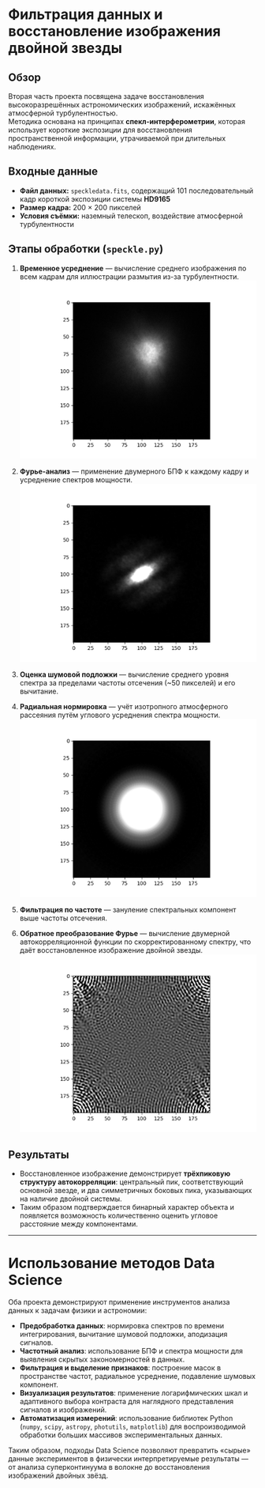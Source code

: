 # Фильтрация данных и восстановление изображения двойной звезды

## Обзор
Вторая часть проекта посвящена задаче восстановления высокоразрешённых астрономических изображений, искажённых атмосферной турбулентностью.  
Методика основана на принципах **спекл-интерферометрии**, которая использует короткие экспозиции для восстановления пространственной информации, утрачиваемой при длительных наблюдениях.

## Входные данные
- **Файл данных:** `speckledata.fits`, содержащий 101 последовательный кадр короткой экспозиции системы **HD9165**  
- **Размер кадра:** 200 × 200 пикселей  
- **Условия съёмки:** наземный телескоп, воздействие атмосферной турбулентности  

## Этапы обработки (`speckle.py`)

1. **Временное усреднение** — вычисление среднего изображения по всем кадрам для иллюстрации размытия из-за турбулентности.  
   ![Среднее изображение](images/mean.png)

2. **Фурье-анализ** — применение двумерного БПФ к каждому кадру и усреднение спектров мощности.  
   ![Фурье-спектр](images/fourier.png)

3. **Оценка шумовой подложки** — вычисление среднего уровня спектра за пределами частоты отсечения (~50 пикселей) и его вычитание.  

4. **Радиальная нормировка** — учёт изотропного атмосферного рассеяния путём углового усреднения спектра мощности.  
   ![Радиальная нормировка](images/rotaver.png)

5. **Фильтрация по частоте** — зануление спектральных компонент выше частоты отсечения.  

6. **Обратное преобразование Фурье** — вычисление двумерной автокорреляционной функции по скорректированному спектру, что даёт восстановленное изображение двойной звезды.  
   ![Двойная звезда](images/binary.png)


## Результаты
- Восстановленное изображение демонстрирует **трёхпиковую структуру автокорреляции**: центральный пик, соответствующий основной звезде, и два симметричных боковых пика, указывающих на наличие двойной системы.  
- Таким образом подтверждается бинарный характер объекта и появляется возможность количественно оценить угловое расстояние между компонентами.  

---

# Использование методов Data Science

Оба проекта демонстрируют применение инструментов анализа данных к задачам физики и астрономии:

- **Предобработка данных**: нормировка спектров по времени интегрирования, вычитание шумовой подложки, аподизация сигналов.  
- **Частотный анализ**: использование БПФ и спектра мощности для выявления скрытых закономерностей в данных.  
- **Фильтрация и выделение признаков**: построение масок в пространстве частот, радиальное усреднение, подавление шумовых компонент.  
- **Визуализация результатов**: применение логарифмических шкал и адаптивного выбора контраста для наглядного представления сигналов и изображений.  
- **Автоматизация измерений**: использование библиотек Python (`numpy`, `scipy`, `astropy`, `photutils`, `matplotlib`) для воспроизводимой обработки больших массивов экспериментальных данных.  

Таким образом, подходы Data Science позволяют превратить «сырые» данные экспериментов в физически интерпретируемые результаты — от анализа суперконтинуума в волокне до восстановления изображений двойных звёзд.  
